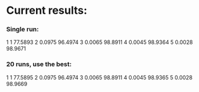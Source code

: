 # Current results:

### Single run:

1   1       77.5893
2   0.0975  96.4974
3   0.0065  98.8911
4   0.0045  98.9364
5   0.0028  98.9671


### 20 runs, use the best:

1   1       77.5895
2   0.0975  96.4974
3   0.0065  98.8911
4   0.0045  98.9365
5   0.0028  98.9669

